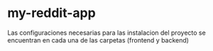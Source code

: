 # my-reddit-app

Las configuraciones necesarias para las instalacion del proyecto se encuentran en cada una de las carpetas (frontend y backend)
